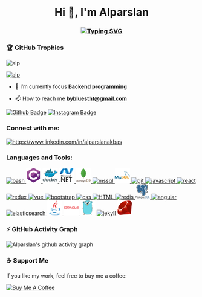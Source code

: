 <h1 align="center">Hi 👋, I'm Alparslan</h1>
<h3 align="center">
  <a href="https://github.com/alparslanakbas" target="_blank">
    <img src="https://readme-typing-svg.demolab.com?font=Fira+Code&size=24&pause=1000&color=F75C7E&width=435&lines=Junior+Plus+%2F+Mid+Software+Developer;Backend+Programming+Enthusiast" alt="Typing SVG" />
  </a>
</h3>

### 🏆 GitHub Trophies
<p align="left"> <img src="https://komarev.com/ghpvc/?username=alparslanakbas&label=Profile%20views&color=0e75b6&style=flat" alt="alp" /> </p>

<p align="left"> <a href="https://github.com/ryo-ma/github-profile-trophy"><img src="https://github-profile-trophy.vercel.app/?username=alparslanakbas" alt="alp" /></a> </p>

- 🌱 I’m currently focus **Backend programming**

- 📫 How to reach me **bybluestht@gmail.com**

[![Github Badge](https://img.shields.io/badge/-Github-000?style=quare&labelColor=000&logo=Github&logoColor=white&link=link)](https://github.com/alparslanakbas) 
[![Instagram Badge](https://img.shields.io/badge/-Instagram-C13584?style=flat-quare&labelColor=C13584&logo=instagram&logoColor=white&link=link)](https://www.instagram.com/legolas.trr/) 
<br>
<h3 align="left">Connect with me:</h3>
<p align="left">
<a href="https://www.linkedin.com/in/alparslanakbas" target="blank"><img align="center" src="https://raw.githubusercontent.com/rahuldkjain/github-profile-readme-generator/master/src/images/icons/Social/linked-in-alt.svg" alt="https://www.linkedin.com/in/alparslanakbas" height="30" width="40" /></a>
</p>

<h3 align="left">Languages and Tools:</h3>
<p align="left">
  <!-- Bash -->
  <a href="https://www.gnu.org/software/bash/" target="_blank" rel="noreferrer">
    <img src="https://www.vectorlogo.zone/logos/gnu_bash/gnu_bash-icon.svg" alt="bash" width="40" height="40"/>
  </a> 
  <!-- C# -->
  <a href="https://www.w3schools.com/cs/" target="_blank" rel="noreferrer">
    <img src="https://raw.githubusercontent.com/devicons/devicon/master/icons/csharp/csharp-original.svg" alt="csharp" width="40" height="40"/>
  </a>
  <!-- Docker -->
  <a href="https://www.docker.com/" target="_blank" rel="noreferrer">
    <img src="https://raw.githubusercontent.com/devicons/devicon/master/icons/docker/docker-original-wordmark.svg" alt="docker" width="40" height="40"/>
  </a> 
  <!-- .NET -->
  <a href="https://dotnet.microsoft.com/" target="_blank" rel="noreferrer">
    <img src="https://raw.githubusercontent.com/devicons/devicon/master/icons/dot-net/dot-net-original-wordmark.svg" alt="dotnet" width="40" height="40"/>
  </a>
  <!-- MongoDB -->
  <a href="https://www.mongodb.com/" target="_blank" rel="noreferrer">
    <img src="https://raw.githubusercontent.com/devicons/devicon/master/icons/mongodb/mongodb-original-wordmark.svg" alt="mongodb" width="40" height="40"/>
  </a> 
  <!-- Microsoft SQL Server -->
  <a href="https://www.microsoft.com/en-us/sql-server" target="_blank" rel="noreferrer">
    <img src="https://www.svgrepo.com/show/303229/microsoft-sql-server-logo.svg" alt="mssql" width="40" height="40"/>
  </a>
  <!-- MySQL -->
  <a href="https://www.mysql.com/" target="_blank" rel="noreferrer">
    <img src="https://raw.githubusercontent.com/devicons/devicon/master/icons/mysql/mysql-original-wordmark.svg" alt="mysql" width="40" height="40"/>
  </a>
  <!-- Git -->
  <a href="https://git-scm.com/" target="_blank" rel="noreferrer">
    <img src="https://www.vectorlogo.zone/logos/git-scm/git-scm-icon.svg" alt="git" width="40" height="40"/>
  </a> 
  <!-- JavaScript -->
  <a href="https://javascript.com/" target="_blank" rel="noreferrer">
    <img src="https://img.icons8.com/color/48/undefined/javascript--v1.png" alt="javascript" width="40" height="40"/>
  </a> 
  <!-- React -->
  <a href="https://tr.reactjs.org/" target="_blank" rel="noreferrer">
    <img src="https://img.icons8.com/plasticine/100/undefined/react.png" alt="react" width="40" height="40"/>
  </a> 
  <!-- Redux -->
  <a href="https://redux.js.org/" target="_blank" rel="noreferrer">
    <img src="https://img.icons8.com/color/48/000000/redux.png" alt="redux" width="40" height="40"/>
  </a>
  <!-- Vue.js -->
  <a href="https://vuejs.org/" target="_blank" rel="noreferrer">
    <img src="https://img.icons8.com/color/48/000000/vue-js.png" alt="vue" width="40" height="40"/>
  </a>
  <!-- Bootstrap -->
  <a href="https://getbootstrap.com/" target="_blank" rel="noreferrer">
    <img src="https://img.icons8.com/color/48/undefined/bootstrap.png" alt="bootstrap" width="40" height="40"/>
  </a>
  <!-- CSS3 -->
  <a href="https://www.w3schools.com/css/" target="_blank" rel="noreferrer">
    <img src="https://img.icons8.com/color/48/undefined/css3.png" alt="css" width="40" height="40"/>
  </a> 
  <!-- HTML5 -->
  <a href="https://www.w3schools.com/html/" target="_blank" rel="noreferrer">
    <img src="https://img.icons8.com/color/48/undefined/html-5--v1.png" alt="HTML" width="40" height="40"/>
  </a>
  <!-- Redis -->
  <a href="https://redis.io/" target="_blank" rel="noreferrer">
    <img src="https://img.icons8.com/color/48/undefined/redis.png" alt="redis" width="40" height="40"/>
  </a>
  <!-- PostgreSQL -->
  <a href="https://www.postgresql.org/" target="_blank" rel="noreferrer">
    <img src="https://raw.githubusercontent.com/devicons/devicon/master/icons/postgresql/postgresql-original-wordmark.svg" alt="postgresql" width="40" height="40"/>
  </a>
  <!-- Angular -->
  <a href="https://angular.io/" target="_blank" rel="noreferrer">
    <img src="https://img.icons8.com/color/48/000000/angularjs.png" alt="angular" width="40" height="40"/>
  </a>
  <!-- ElasticSearch -->
  <a href="https://www.elastic.co/" target="_blank" rel="noreferrer">
    <img src="https://www.vectorlogo.zone/logos/elastic/elastic-icon.svg" alt="elasticsearch" width="40" height="40"/>
  </a>
  <!-- Java -->
  <a href="https://www.java.com/" target="_blank" rel="noreferrer">
    <img src="https://raw.githubusercontent.com/devicons/devicon/master/icons/java/java-original.svg" alt="java" width="40" height="40"/>
  </a>
  <!-- Oracle -->
  <a href="https://www.oracle.com/" target="_blank" rel="noreferrer">
    <img src="https://raw.githubusercontent.com/devicons/devicon/master/icons/oracle/oracle-original.svg" alt="oracle" width="40" height="40"/>
  </a>
  <a href="https://golang.org/" target="_blank" rel="noreferrer">
    <img src="https://raw.githubusercontent.com/devicons/devicon/master/icons/go/go-original.svg" alt="go" width="40" height="40"/>
  </a>
  <!-- Jekyll -->
  <a href="https://jekyllrb.com/" target="_blank" rel="noreferrer">
    <img src="https://www.vectorlogo.zone/logos/jekyllrb/jekyllrb-icon.svg" alt="jekyll" width="40" height="40"/>
  </a>
  <!-- Ruby -->
  <a href="https://www.ruby-lang.org/en/" target="_blank" rel="noreferrer">
    <img src="https://raw.githubusercontent.com/devicons/devicon/master/icons/ruby/ruby-original.svg" alt="ruby" width="40" height="40"/>
  </a>
</p>

### ⚡ GitHub Activity Graph
![Alparslan's github activity graph](https://github-readme-activity-graph.vercel.app/graph?username=alparslanakbas)



### ☕ Support Me
If you like my work, feel free to buy me a coffee:

<a href="https://buymeacoffee.com/alparslanakbas" target="_blank">
  <img src="https://img.shields.io/badge/-Buy%20Me%20A%20Coffee-ffdd00?style=flat-square&logo=buy-me-a-coffee&logoColor=black" alt="Buy Me A Coffee">
</a>



